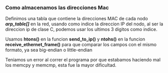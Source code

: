### Como almacenamos las direcciones Mac

Definimos una tabla que contiene la direcciones MAC de cada nodo ***arp_table[]*** en la red, usando como indice la direccion IP del nodo, al ser la direccion ip de clase C, podemos usar los ultimos 3 digitos como indice.

Usamos **htons()** en la funcion **send_to_ip()** y **ntohs()** en la funcion **receive_ethernet_frame()** para que comparar los campos con el mismo formato, ya sea big-endian o little-endian

Teniamos un error al correr el programa por que estabamos haciendo mal los memcpy y memcmp, esta fue la mayor dificultad.